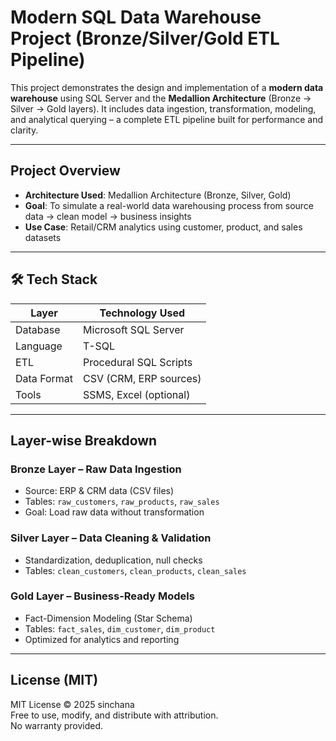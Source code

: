 #  Modern SQL Data Warehouse Project (Bronze/Silver/Gold ETL Pipeline)

This project demonstrates the design and implementation of a **modern data warehouse** using SQL Server and the **Medallion Architecture** (Bronze → Silver → Gold layers). It includes data ingestion, transformation, modeling, and analytical querying – a complete ETL pipeline built for performance and clarity.

---

##  Project Overview

- **Architecture Used**: Medallion Architecture (Bronze, Silver, Gold)
- **Goal**: To simulate a real-world data warehousing process from source data → clean model → business insights
- **Use Case**: Retail/CRM analytics using customer, product, and sales datasets

---

## 🛠️ Tech Stack

| Layer       | Technology Used       |
|-------------|------------------------|
| Database    | Microsoft SQL Server   |
| Language    | T-SQL                  |
| ETL         | Procedural SQL Scripts |
| Data Format | CSV (CRM, ERP sources) |
| Tools       | SSMS, Excel (optional) |

---

## Layer-wise Breakdown

###  Bronze Layer – Raw Data Ingestion
- Source: ERP & CRM data (CSV files)
- Tables: `raw_customers`, `raw_products`, `raw_sales`
- Goal: Load raw data without transformation

###  Silver Layer – Data Cleaning & Validation
- Standardization, deduplication, null checks
- Tables: `clean_customers`, `clean_products`, `clean_sales`

###  Gold Layer – Business-Ready Models
- Fact-Dimension Modeling (Star Schema)
- Tables: `fact_sales`, `dim_customer`, `dim_product`
- Optimized for analytics and reporting

---

## License (MIT)
MIT License © 2025 sinchana  
Free to use, modify, and distribute with attribution.  
No warranty provided.


